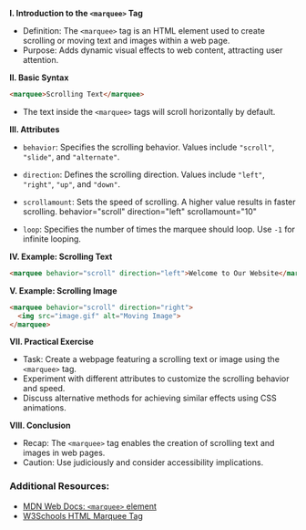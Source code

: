 
**I. Introduction to the `<marquee>` Tag**
- Definition: The `<marquee>` tag is an HTML element used to create scrolling or moving text and images within a web page.
- Purpose: Adds dynamic visual effects to web content, attracting user attention.

**II. Basic Syntax**
```html
<marquee>Scrolling Text</marquee>
```
- The text inside the `<marquee>` tags will scroll horizontally by default.

**III. Attributes**
- `behavior`: Specifies the scrolling behavior. Values include `"scroll"`, `"slide"`, and `"alternate"`.
- `direction`: Defines the scrolling direction. Values include `"left"`, `"right"`, `"up"`, and `"down"`.
- `scrollamount`: Sets the speed of scrolling. A higher value results in faster scrolling. behavior="scroll" direction="left" scrollamount="10"

- `loop`: Specifies the number of times the marquee should loop. Use `-1` for infinite looping.

**IV. Example: Scrolling Text**
```html
<marquee behavior="scroll" direction="left">Welcome to Our Website</marquee>
```

**V. Example: Scrolling Image**
```html
<marquee behavior="scroll" direction="right">
  <img src="image.gif" alt="Moving Image">
</marquee>
```


**VII. Practical Exercise**
- Task: Create a webpage featuring a scrolling text or image using the `<marquee>` tag.
- Experiment with different attributes to customize the scrolling behavior and speed.
- Discuss alternative methods for achieving similar effects using CSS animations.

**VIII. Conclusion**
- Recap: The `<marquee>` tag enables the creation of scrolling text and images in web pages.
- Caution: Use judiciously and consider accessibility implications.


### Additional Resources:
- [MDN Web Docs: `<marquee>` element](https://developer.mozilla.org/en-US/docs/Web/HTML/Element/marquee)
- [W3Schools HTML Marquee Tag](https://www.w3schools.com/tags/tag_marquee.asp)